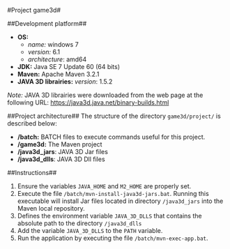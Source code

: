 #Project game3d#

##Development platform##

- **OS:** 
	- *name:* windows 7
	- *version:* 6.1
	- *architecture*: amd64
- **JDK:** Java SE 7 Update 60 (64 bits)
- **Maven:** Apache Maven 3.2.1
- **JAVA 3D librairies:** *version*: 1.5.2

*Note:* JAVA 3D librairies were downloaded from the web page at the following URL:
https://java3d.java.net/binary-builds.html

##Project architecture##
The structure of the directory `game3d/project/` is described below:

- **/batch:** BATCH files to execute commands useful for this project.
- **/game3d:** The Maven project
- **/java3d_jars**: JAVA 3D Jar files
- **/java3d_dlls**: JAVA 3D Dll files

##Instructions##

1. Ensure the variables `JAVA_HOME` and `M2_HOME` are properly set.
2. Execute the file `/batch/mvn-install-java3d-jars.bat`. Running this executable will install Jar files located in directory `/java3d_jars` into the Maven local repository.
3. Defines the environment variable `JAVA_3D_DLLS` that contains the absolute path to the directory `/java3d_dlls`
4. Add the variable `JAVA_3D_DLLS` to the `PATH` variable.
5. Run the application by executing the file `/batch/mvn-exec-app.bat`.
 




 

